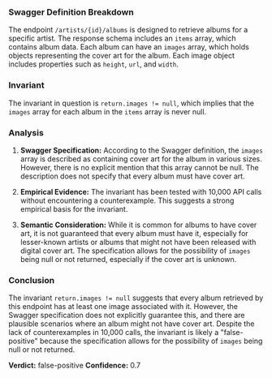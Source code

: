 ### Swagger Definition Breakdown
The endpoint `/artists/{id}/albums` is designed to retrieve albums for a specific artist. The response schema includes an `items` array, which contains album data. Each album can have an `images` array, which holds objects representing the cover art for the album. Each image object includes properties such as `height`, `url`, and `width`.

### Invariant
The invariant in question is `return.images != null`, which implies that the `images` array for each album in the `items` array is never null.

### Analysis
1. **Swagger Specification:** According to the Swagger definition, the `images` array is described as containing cover art for the album in various sizes. However, there is no explicit mention that this array cannot be null. The description does not specify that every album must have cover art.

2. **Empirical Evidence:** The invariant has been tested with 10,000 API calls without encountering a counterexample. This suggests a strong empirical basis for the invariant.

3. **Semantic Consideration:** While it is common for albums to have cover art, it is not guaranteed that every album must have it, especially for lesser-known artists or albums that might not have been released with digital cover art. The specification allows for the possibility of `images` being null or not returned, especially if the cover art is unknown.

### Conclusion
The invariant `return.images != null` suggests that every album retrieved by this endpoint has at least one image associated with it. However, the Swagger specification does not explicitly guarantee this, and there are plausible scenarios where an album might not have cover art. Despite the lack of counterexamples in 10,000 calls, the invariant is likely a "false-positive" because the specification allows for the possibility of `images` being null or not returned.

**Verdict:** false-positive
**Confidence:** 0.7
